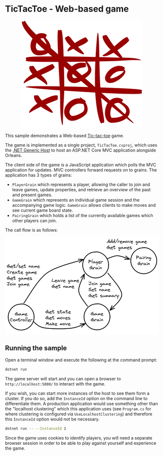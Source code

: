 # TicTacToe - Web-based game

<p align="center">
    <img src="logo.png"/>
</p>

This sample demonstrates a Web-based [Tic-tac-toe](https://en.wikipedia.org/wiki/Tic-tac-toe) game.

The game is implemented as a single project, `TicTacToe.csproj`, which uses the [.NET Generic Host](https://docs.microsoft.com/dotnet/core/extensions/generic-host) to host an ASP.NET Core MVC application alongside Orleans.

The client side of the game is a JavaScript application which polls the MVC application for updates. MVC controllers forward requests on to grains. The application has 3 types of grains:

* `PlayerGrain` which represents a player, allowing the caller to join and leave games, update properties, and retrieve an overview of the past and present games.
* `GameGrain` which represents an individual game session and the accompanying game logic. `GameGrain` allows clients to make moves and see current game board state.
* `PairingGrain` which holds a list of the currently available games which other players can join.

The call flow is as follows:

![A diagram showing the calls made in the application](dataflow.png)

## Running the sample

Open a terminal window and execute the following at the command prompt:

``` bash
dotnet run 
```

The game server will start and you can open a browser to `http://localhost:5000/` to interact with the game.

If you wish, you can start more instances of the host to see them form a cluster. If you do so, add the `InstanceId` option on the command line to differentiate them. A production application would use something other than the "localhost clustering" which this application uses (see `Program.cs` for where clustering is configured via `UseLocalhostClustering`) and therefore this `InstanceId` option would not be necessary.

``` bash
dotnet run -- --InstanceId 1
```

Since the game uses cookies to identify players, you will need a separate browser session in order to be able to play against yourself and experience the game.